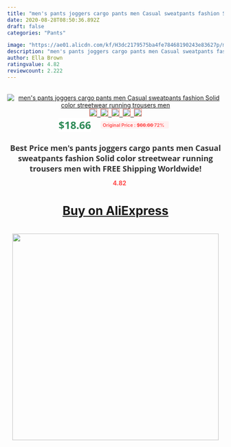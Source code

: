 ```yaml
---
title: "men's pants joggers cargo pants men Casual sweatpants fashion Solid color streetwear running trousers men"
date: 2020-08-28T08:50:36.892Z
draft: false
categories: "Pants"

image: "https://ae01.alicdn.com/kf/H3dc2179575ba4fe78468190243e83627p/men-s-pants-joggers-cargo-pants-men-Casual-sweatpants-fashion-Solid-color-streetwear-running-trousers-men.jpg"
description: "men's pants joggers cargo pants men Casual sweatpants fashion Solid color streetwear running trousers men"
author: Ella Brown
ratingvalue: 4.82
reviewcount: 2.222
---
```

<br>
<div style="text-align: center;">
<a href="https://s.click.aliexpress.com/e/_ADF60H" target="_blank" rel="nofollow noopener noreferrer"><img alt="men's pants joggers cargo pants men Casual sweatpants fashion Solid color streetwear running trousers men" class="magnifier-image" src="https://ae01.alicdn.com/kf/H3dc2179575ba4fe78468190243e83627p/men-s-pants-joggers-cargo-pants-men-Casual-sweatpants-fashion-Solid-color-streetwear-running-trousers-men.jpg_640x640.jpg">
<br>
<img style="border:1px solid salmon" src="https://ae01.alicdn.com/kf/H3dc2179575ba4fe78468190243e83627p/men-s-pants-joggers-cargo-pants-men-Casual-sweatpants-fashion-Solid-color-streetwear-running-trousers-men.jpg_120x120.jpg">&nbsp;&nbsp;<img style="border:1px solid salmon" src="https://ae01.alicdn.com/kf/H8504ff2b51a749d681535fcc84add0d4k/men-s-pants-joggers-cargo-pants-men-Casual-sweatpants-fashion-Solid-color-streetwear-running-trousers-men.jpg_120x120.jpg">&nbsp;&nbsp;<img style="border:1px solid salmon" src="https://ae01.alicdn.com/kf/Hb60d89a502264ad8a2be668a739553410/men-s-pants-joggers-cargo-pants-men-Casual-sweatpants-fashion-Solid-color-streetwear-running-trousers-men.jpg_120x120.jpg">&nbsp;&nbsp;<img style="border:1px solid salmon" src="https://ae01.alicdn.com/kf/H5fc8537010d444a281d203c098466edcL/men-s-pants-joggers-cargo-pants-men-Casual-sweatpants-fashion-Solid-color-streetwear-running-trousers-men.jpg_120x120.jpg">&nbsp;&nbsp;<img style="border:1px solid salmon" src="https://ae01.alicdn.com/kf/H35f86573265c43418caf7dc3ae40429aC/men-s-pants-joggers-cargo-pants-men-Casual-sweatpants-fashion-Solid-color-streetwear-running-trousers-men.jpg_120x120.jpg"></a></div><br0>
<div style="text-align: center;"><span style="background-color: white; border: 0px; box-sizing: border-box; color: seagreen; display: inline-block; font-family: &quot;open sans&quot; , &quot;arial&quot; , &quot;helvetica&quot; , sans-serif , &quot;heiti&quot;; font-size: 24px; font-stretch: inherit; font-weight: 700; line-height: inherit; margin: 0px 10px 0px 0px; padding: 0px; vertical-align: middle;">$18.66 </span>
<span style="background: rgb(255 , 241 , 241); border-radius: 3px; border: 0px; box-sizing: border-box; color: #ff4747; display: inline-block; font-family: inherit; font-size: 12px; font-stretch: inherit; font-style: inherit; font-variant: inherit; font-weight: 600; line-height: inherit; margin: 0px; padding: 2px 5px; transform: scale(0.9); vertical-align: middle;">Original Price : <b style="text-decoration: line-through;">$66.66 </b> 72%&nbsp;&nbsp;</span></div>
<h1 style="color: #333333; display: inline-block; font-family: &quot;open sans&quot; , &quot;arial&quot; , &quot;helvetica&quot; , sans-serif , &quot;heiti&quot;; font-size: 18px; font-stretch: inherit; font-weight: 700; text-align: center;">Best Price men's pants joggers cargo pants men Casual sweatpants fashion Solid color streetwear running trousers men with FREE Shipping Worldwide!</h1>
<div style="color: #ff4747; text-align: center;">
<img src="https://4.bp.blogspot.com/-M0ZcTcb-5uY/XleCXlxnR4I/AAAAAAAAAEc/OrjgMkXV1oMQFaCRZj5HQwOCBcu3w1FegCPcBGAYYCw/s1600/star.png" style="height: 15px;">&nbsp;<b>4.82</b></div>
<div class="button_cont" align="center"><a class="buynow_a" href="https://s.click.aliexpress.com/e/_ADF60H" target="_blank" rel="nofollow noopener noreferrer"><H1>Buy on AliExpress</H1></a></div><br>
<div class="separator" style="clear: both; text-align: center;">
<img src="https://lh3.googleusercontent.com/-pTy5HemUv9M/XlePHvY0dAI/AAAAAAAAAE4/0nX5iRUoIWY8eMW9Dpxeirr157OZliDIgCLcBGAsYHQ/s1600/badge.gif" width="480">
</div>
